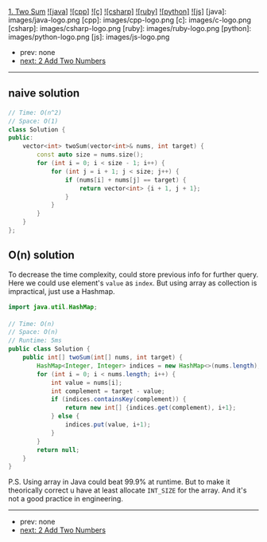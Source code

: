 [1. Two Sum](https://leetcode.com/problems/two-sum/)
[![java]](https://github.com/leetcode-study-group/leetcode-java-solutions/blob/master/001-two-sum.md)
[![cpp]](https://github.com/leetcode-study-group/leetcode-cpp-solutions/blob/master/001-two-sum.md)
[![c]](https://github.com/leetcode-study-group/leetcode-c-solutions/blob/master/001-two-sum.md)
[![csharp]](https://github.com/leetcode-study-group/leetcode-csharp-solutions/blob/master/001-two-sum.md)
[![ruby]](https://github.com/leetcode-study-group/leetcode-ruby-solutions/blob/master/001-two-sum.md)
[![python]](https://github.com/leetcode-study-group/leetcode-python-solutions/blob/master/001-two-sum.md)
[![js]](https://github.com/leetcode-study-group/leetcode-js-solutions/blob/master/001-two-sum.md)
[java]: images/java-logo.png
[cpp]: images/cpp-logo.png
[c]: images/c-logo.png
[csharp]: images/csharp-logo.png
[ruby]: images/ruby-logo.png
[python]: images/python-logo.png
[js]: images/js-logo.png

- prev: none
- [next: 2 Add Two Numbers](002-add-two-numbers.md)

---

## naive solution
```c++
// Time: O(n^2)
// Space: O(1)
class Solution {
public:
    vector<int> twoSum(vector<int>& nums, int target) {
        const auto size = nums.size();
        for (int i = 0; i < size - 1; i++) {
            for (int j = i + 1; j < size; j++) {
                if (nums[i] + nums[j] == target) {
                    return vector<int> {i + 1, j + 1};
                }
            }
        }
    }
};
```

## O(n) solution
To decrease the time complexity, could store previous info for further query. Here we could use element's `value` as `index`.
But using array as collection is impractical, just use a Hashmap.

```java
import java.util.HashMap;

// Time: O(n)
// Space: O(n)
// Runtime: 5ms
public class Solution {
    public int[] twoSum(int[] nums, int target) {
        HashMap<Integer, Integer> indices = new HashMap<>(nums.length);
        for (int i = 0; i < nums.length; i++) {
            int value = nums[i];
            int complement = target - value;
            if (indices.containsKey(complement)) {
                return new int[] {indices.get(complement), i+1};
            } else {
                indices.put(value, i+1);
            }
        }
        return null;
    }
}
```

P.S. Using array in Java could beat 99.9% at runtime. But to make it theorically correct u have at least allocate `INT_SIZE`
for the array. And it's not a good practice in engineering.

---

- prev: none
- [next: 2 Add Two Numbers](002-add-two-numbers.md)
